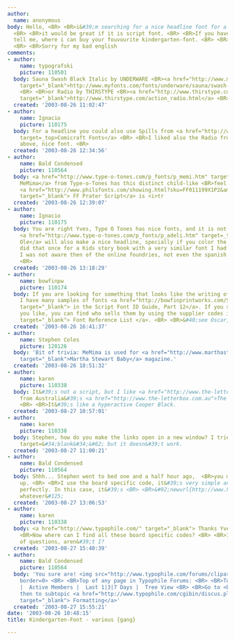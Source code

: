 ```yaml
---
author:
  name: anonymous
body: Hello, <BR> <BR>i&#39;m searching for a nice headline font for a kindergarten-flyer.
  <BR> <BR>it would be great if it is script font. <BR> <BR>If you have an idea please
  tell me, where i can buy your fouvourite kindergarten-font. <BR> <BR>Thanks alot
  <BR> <BR>Sorry for my bad english
comments:
- author:
    name: typografski
    picture: 110501
  body: Sauna Swash Black Italic by UNDERWARE <BR><a href="http://www.myfonts.com/fonts/underware/sauna/swash-black-italic/testdrive.html?s=Kindergarten&amp;p=72"
    target="_blank">http://www.myfonts.com/fonts/underware/sauna/swash-black-italic/testdrive.html?s=Kindergarten&amp;p=72</a>
    <BR> <BR>or Radio by THIRSTYPE <BR><a href="http://www.thirstype.com/action_radio.html"
    target="_blank">http://www.thirstype.com/action_radio.html</a> <BR> <BR> <BR>
  created: '2003-08-26 11:02:47'
- author:
    name: Ignacio
    picture: 110175
  body: For a headline you could also use Spills from <a href="http://www2.comicbookfonts.com/e/env/0001zCGFPmuQPWQktM211i9/search.html?link=/fonts/DL/catalog.html&amp;item=fonts:dl205"
    target=_top>Comicraft Fonts</a> <BR> <BR>I liked also the Radio from the post
    above, nice font. <BR>
  created: '2003-08-26 12:34:56'
- author:
    name: Bald Condensed
    picture: 110564
  body: <a href="http://www.type-o-tones.com/p_fonts/p_memi.htm" target="_blank">
    MeMima</a> from Type-o-Tones has this distinct child-like <BR>feel to it. And
    <a href="http://www.philsfonts.com/showing.html?sku=FF011199X1P2&amp;start=1"
    target="_blank"> FF Prater Script</a> is <i>tr
  created: '2003-08-26 12:39:07'
- author:
    name: Ignacio
    picture: 110175
  body: You are right Yves, Type O Tones has nice fonts, and it is not script but
    <a href="http://www.type-o-tones.com/p_fonts/p_adeli.htm" target=_top>Adelita
    Ole</a> will also make a nice headline, specially if you color the balls ... &#40;I
    did that once for a Kids story book with a very similar font I had to do myself,
    I was not aware then of the online foundries, not even the spanish ones!&#41;
    <BR>
  created: '2003-08-26 13:18:29'
- author:
    name: bowfinpw
    picture: 110174
  body: If you are looking for something that looks like the writing of children,
    I have many samples of fonts <a href="http://bowfinprintworks.com/Script12Pg1.html"
    target="_blank"> in the Script Font ID Guide, Part 12</a>. If you see some that
    you like, you can find who sells them by using the supplier codes in the <a href="http://bowfinprintworks.com/ListPages/ScriptListAB.html"
    target="_blank"> Font Reference List </a>. <BR> <BR>&#40;see Oscar, I learn quickly!&#41;
  created: '2003-08-26 16:41:37'
- author:
    name: Stephen Coles
    picture: 128126
  body: 'Bit of trivia: MeMima is used for <a href="http://www.marthastewart.com/page.jhtml;jsessionid=A0VVJOXU3J545WCKUU2SGWWYJKSS2JO0?type=product&amp;id=product20026&amp;rsc=sr9006"
    target="_blank">Martha Stewart Baby</a> magazine.'
  created: '2003-08-26 18:51:32'
- author:
    name: karen
    picture: 110338
  body: It&#39;s not a script, but I like <a href="http://www.the-letterbox.com.au/lab/fonts/fonts4nylon.html">nylon</a>
    from Australia&#39;s <a href="http://www.the-letterbox.com.au">The Letterbox</a>.
    <BR> <BR>It&#39;s like a hyperactive Cooper Black.
  created: '2003-08-27 10:57:01'
- author:
    name: karen
    picture: 110338
  body: Stephen, how do you make the links open in a new window? I tried &#60;a href=&#34;link&#34;
    target=&#34;blank&#34;&#62; but it doesn&#39;t work.
  created: '2003-08-27 11:00:21'
- author:
    name: Bald Condensed
    picture: 110564
  body: Shhh... Stephen went to bed one and a half hour ago,  <BR>you might wake him
    up. <BR> <BR>I use the board specific code, it&#39;s very simple and  <BR>it works
    perfectly. In this case, it&#39;s <BR> <BR>&#92;newurl{http://www.hatever.com/,
    whatever&#125;
  created: '2003-08-27 13:06:53'
- author:
    name: karen
    picture: 110338
  body: <a href="http://www.typophile.com/" target="_blank"> Thanks Yves</a> <BR>
    <BR>Now where can I find all these board specific codes? <BR> <BR>I&#39;m full
    of questions, aren&#39;t I?
  created: '2003-08-27 15:40:39'
- author:
    name: Bald Condensed
    picture: 110564
  body: 'You sure are! <img src="http://www.typophile.com/forums/clipart/wink.gif"
    border=0> <BR> <BR>Top of any page in Typophile Forums: <BR> <BR>Topics |  <b>Help</b>
    |  Active Members |  Last 1|3|7 Days |  Tree View <BR> <BR>Go to <b>Help</b>,
    then to subtopic <a href="http://www.typophile.com/cgibin/discus.pl?pg=formatting"
    target="_blank"> Formatting</a>'
  created: '2003-08-27 15:55:21'
date: '2003-08-26 10:48:15'
title: Kindergarten-Font - various {gang}

---
```

